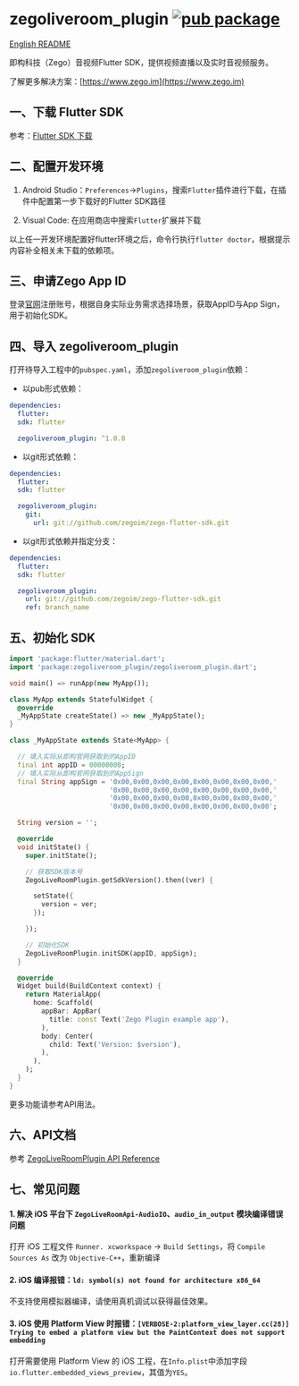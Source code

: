 # zegoliveroom_plugin [![pub package](https://img.shields.io/pub/v/zegoliveroom_plugin.svg)](https://pub.dartlang.org/packages/zegoliveroom_plugin)

[English README](README.md)

即构科技（Zego）音视频Flutter SDK，提供视频直播以及实时音视频服务。

了解更多解决方案：[https://www.zego.im](https://www.zego.im)

## 一、下载 Flutter SDK

参考：[Flutter SDK 下载](https://flutter.dev/docs/get-started/install)

## 二、配置开发环境

1. Android Studio：`Preferences`->`Plugins`，搜索`Flutter`插件进行下载，在插件中配置第一步下载好的Flutter SDK路径

2. Visual Code: 在应用商店中搜索`Flutter`扩展并下载

以上任一开发环境配置好flutter环境之后，命令行执行`flutter doctor`，根据提示内容补全相关未下载的依赖项。

## 三、申请Zego App ID

登录[官网](https://www.zego.im)注册账号，根据自身实际业务需求选择场景，获取AppID与App Sign，用于初始化SDK。

## 四、导入 zegoliveroom_plugin

打开待导入工程中的`pubspec.yaml`，添加`zegoliveroom_plugin`依赖：

* 以pub形式依赖：

```yaml
dependencies:
  flutter:
  sdk: flutter

  zegoliveroom_plugin: ^1.0.8
```

* 以git形式依赖：

```yaml
dependencies:
  flutter:
  sdk: flutter

  zegoliveroom_plugin:
    git:
      url: git://github.com/zegoim/zego-flutter-sdk.git
```

* 以git形式依赖并指定分支：

```yaml
dependencies:
  flutter:
  sdk: flutter

  zegoliveroom_plugin:
    url: git://github.com/zegoim/zego-flutter-sdk.git
    ref: branch_name
```

## 五、初始化 SDK

```Dart
import 'package:flutter/material.dart';
import 'package:zegoliveroom_plugin/zegoliveroom_plugin.dart';

void main() => runApp(new MyApp());

class MyApp extends StatefulWidget {
  @override
  _MyAppState createState() => new _MyAppState();
}

class _MyAppState extends State<MyApp> {

  // 填入实际从即构官网获取到的AppID
  final int appID = 00000000;
  // 填入实际从即构官网获取到的AppSign
  final String appSign = '0x00,0x00,0x00,0x00,0x00,0x00,0x00,0x00,'
                         '0x00,0x00,0x00,0x00,0x00,0x00,0x00,0x00,'
                         '0x00,0x00,0x00,0x00,0x00,0x00,0x00,0x00,'
                         '0x00,0x00,0x00,0x00,0x00,0x00,0x00,0x00';

  String version = '';

  @override
  void initState() {
    super.initState();

    // 获取SDK版本号
    ZegoLiveRoomPlugin.getSdkVersion().then((ver) {

      setState({
        version = ver;
      });

    });

    // 初始化SDK
    ZegoLiveRoomPlugin.initSDK(appID, appSign);
  }

  @override
  Widget build(BuildContext context) {
    return MaterialApp(
      home: Scaffold(
        appBar: AppBar(
          title: const Text('Zego Plugin example app'),
        ),
        body: Center(
          child: Text('Version: $version'),
        ),
      ),
    );
  }
}
```

更多功能请参考API用法。

## 六、API文档

参考 [ZegoLiveRoomPlugin API Reference](https://pub.dev/documentation/zegoliveroom_plugin/latest/)

## 七、常见问题

#### 1. 解决 iOS 平台下 `ZegoLiveRoomApi-AudioIO`、`audio_in_output` 模块编译错误问题

打开 iOS 工程文件 `Runner. xcworkspace` -> `Build Settings`，将 `Compile Sources As` 改为 `Objective-C++`，重新编译

#### 2. iOS 编译报错：`ld: symbol(s) not found for architecture x86_64`

不支持使用模拟器编译，请使用真机调试以获得最佳效果。

#### 3. iOS 使用 Platform View 时报错：`[VERBOSE-2:platform_view_layer.cc(28)] Trying to embed a platform view but the PaintContext does not support embedding`

打开需要使用 Platform View 的 iOS 工程，在`Info.plist`中添加字段`io.flutter.embedded_views_preview`，其值为`YES`。
